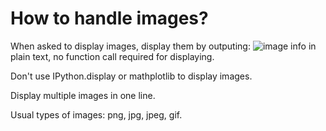 <!---
Information on how to display images
-->

# How to handle images?

When asked to display images, display them by outputing: ![image info](./pictures/image.png) in plain text, no function call required for displaying.

Don't use IPython.display or mathplotlib to display images.

Display multiple images in one line.

Usual types of images: png, jpg, jpeg, gif.

